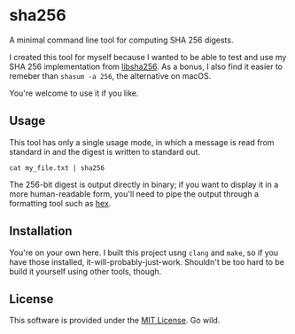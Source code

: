 # sha256

A minimal command line tool for computing SHA 256 digests.

I created this tool for myself because I wanted to be able to test and use my
SHA 256 implementation from [libsha256](https://github.com/tobybell/libsha256).
As a bonus, I also find it easier to remeber than `shasum -a 256`, the
alternative on macOS.

You're welcome to use it if you like.

## Usage

This tool has only a single usage mode, in which a message is read from
standard in and the digest is written to standard out.

```shell
cat my_file.txt | sha256
```

The 256-bit digest is output directly in binary; if you want to display it in
a more human-readable form, you'll need to pipe the output through a formatting
tool such as [hex](https://github.com/tobybell/hex).

## Installation

You're on your own here. I built this project usng `clang` and `make`, so if
you have those installed, it-will-probably-just-work. Shouldn't be too hard to
be build it yourself using other tools, though.

## License

This software is provided under the [MIT License](LICENSE). Go wild.
